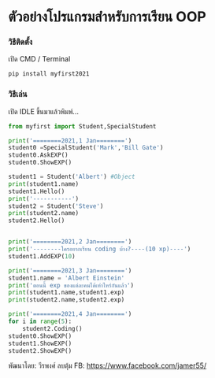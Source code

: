 # ตัวอย่างโปรแกรมสำหรับการเรียน    OOP
### วิธีติดตั้ง

เปิด CMD / Terminal

```python
pip install myfirst2021
```

### วิธีเล่น

เปิด IDLE ขึ้นมาแล้วพิมพ์...

```python
from myfirst import Student,SpecialStudent

print('========2021,1 Jan========')
student0 =SpecialStudent('Mark','Bill Gate')
student0.AskEXP()
student0.ShowEXP()

student1 = Student('Albert') #Object
print(student1.name)
student1.Hello()
print('-----------')
student2 = Student('Steve')
print(student2.name)
student2.Hello()


print('========2021,2 Jan========')
print('--------ใครอยากเรียน coding บ้าง?----(10 xp)----')
student1.AddEXP(10)

print('========2021,3 Jan========')
student1.name = 'Albert Einstein'
print('ตอนนี้ exp ของแต่ละคนได้เท่าไหร่กันแล้ว')
print(student1.name,student1.exp)
print(student2.name,student2.exp)

print('========2021,4 Jan========')
for i in range(5):
	student2.Coding()
student0.ShowEXP()
student1.ShowEXP()
student2.ShowEXP()
```

พัฒนาโดย: วีรพงศ์ ลบตุ้ม
FB: https://www.facebook.com/jamer55/